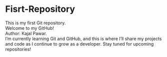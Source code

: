 # Fisrt-Repository
This is my first Git repository.<br>
Welcome to my GitHub!<br>
Author: Kajal Pawar.<br>
I’m currently learning Git and GitHub, and this is where I’ll share my projects and code as I continue to grow as a developer. Stay tuned for upcoming repositories!
